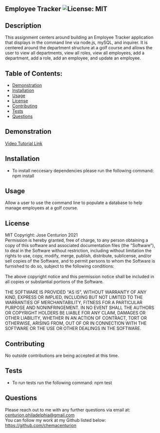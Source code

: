 ## Employee Tracker ![License: MIT](https://img.shields.io/badge/License-MIT-yellow.svg)

## Description
This assignment centers around building an Employee Tracker application that displays in the command line via node.js, mySQL, and inquirer. It is centered around the department structure at a golf course and allows the user to view all departments, view all roles, view all employees, add a department, add a role, add an employee, and update an employee.

## Table of Contents:
* [Demonstration](#Demonstration)
* [Installation](#Installation)
* [Usage](#Usage)
* [License](#License)
* [Contributing](#Contributing)
* [Tests](#Tests)
* [Questions](#Questions)

## Demonstration
[Video Tutorial Link](https://drive.google.com/file/d/1LVe_3KfbIrhSKgkVozsqLXzqlUzZtSI0/view)

## Installation
* To install neccesary dependencies please run the following command:
npm install

## Usage
Allow a user to use the command line to populate a database to help manage employees at a golf course.

## License
MIT Copyright: Jose Centurion 2021
<br/>
Permission is hereby granted, free of charge, to any person obtaining a copy of this software and associated documentation files (the "Software"), to deal in the Software without restriction, including without limitation the rights to use, copy, modify, merge, publish, distribute, sublicense, and/or sell copies of the Software, and to permit persons to whom the Software is furnished to do so, subject to the following conditions: <br/> <br/> The above copyright notice and this permission notice shall be included in all copies or substantial portions of the Software. <br/> <br/> THE SOFTWARE IS PROVIDED "AS IS", WITHOUT WARRANTY OF ANY KIND, EXPRESS OR IMPLIED, INCLUDING BUT NOT LIMITED TO THE WARRANTIES OF MERCHANTABILITY, FITNESS FOR A PARTICULAR PURPOSE AND NONINFRINGEMENT. IN NO EVENT SHALL THE AUTHORS OR COPYRIGHT HOLDERS BE LIABLE FOR ANY CLAIM, DAMAGES OR OTHER LIABILITY, WHETHER IN AN ACTION OF CONTRACT, TORT OR OTHERWISE, ARISING FROM, OUT OF OR IN CONNECTION WITH THE SOFTWARE OR THE USE OR OTHER DEALINGS IN THE SOFTWARE.

## Contributing
No outside contributions are being accepted at this time.

## Tests
* To run tests run the following command:
npm test

## Questions
Please reach out to me with any further questions via email at:
<br/>
centurion.philadelphia@gmail.com
<br/>
You can follow my work at my Github listed below:
<br/>
https://github.com/chemacenturion
